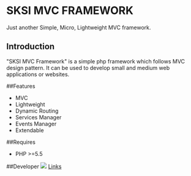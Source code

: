 # SKSI MVC FRAMEWORK
Just another Simple, Micro, Lightweight MVC framework.

## Introduction
"SKSI MVC Framework" is a simple php framework which follows MVC design pattern. It can be used to develop small and medium web applications or websites. 

##Features
- MVC
- Lightweight
- Dynamic Routing
- Services Manager
- Events Manager
- Extendable

##Requires
- PHP >=5.5 

##Developer
![](http://sktechblog.com/sktechblog335577/wp-content/uploads/2017/08/sktechblog-logo.png)
[Links](http://sktechblog.com)
